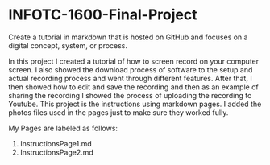 # INFOTC-1600-Final-Project
Create a tutorial in markdown that is hosted on GitHub and focuses on a digital concept, system, or process.

In this project I created a tutorial of how to screen record on your computer screen. I also showed the download process of software to the setup and actual recording process and went through different features. After that, I then showed how to edit and save the recording and then as an example of sharing the recording I showed the process of uploading the recording to Youtube. This project is the instructions using markdown pages. I added the photos files used in the pages just to make sure they worked fully.

My Pages are labeled as follows:
1. InstructionsPage1.md
2. InstructionsPage2.md
